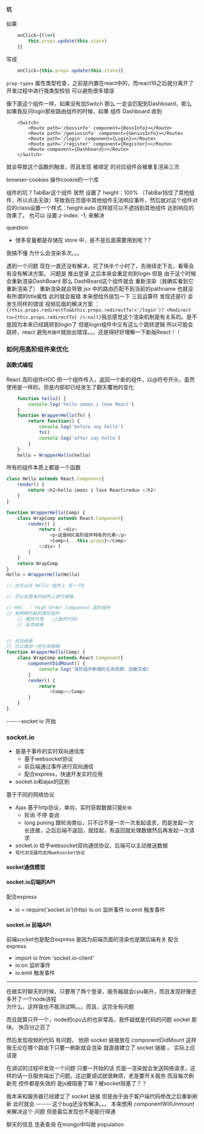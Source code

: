 #### 坑
如果
```js
    onClick={()=>{
        this.props.update(this.state)
    }}
```
写成
```js
    onClick={this.props.update(this.state)}
```

```prop-types```
属性类型检查，之前是内置在react中的，而react16之后就分离开了
开发过程中进行强类型校验
可以避免很多错误


像下面这个组件一样，如果没有加Switch 那么 一定会匹配到Dashboard，那么 如果我反问login那些路由组件的时候，如果 组件 Dashboard 收到
```
    <Switch>
        <Route path='/bossinfo' component={BossInfo}></Route>
        <Route path='/geniusinfo' component={GeniusInfo}></Route>
        <Route path='/login' component={Login}></Route>
        <Route path='/register' component={Register}></Route>
        <Route component={Dashboard}></Route>
    </Switch>
```

就会导致这个函数的触发，而且发现 被绑定 的对应组件会被重复渲染三次


















 browser-cookies   操作cookie的一个库


组件的坑？TabBar这个组件 居然 设置了 height：100% （TabBar挡住了其他组件，所以点击无效）导致我在页面中其他组件无法响应事件，然后就对这个组件对应的class设置一个样式：height:auto 这样就可以不遮挡到其他组件 达到响应的效果了。
也可以 设置   z-index: -1;  来解决


question
* 很多变量都是存储在 store 中，是不是后面需要用到呢？?

我搞不懂 为什么会渲染多次。。。


遇到一个问题 现在一直还没有解决，花了快半个小时了，先继续走下去，看等会有没有解决方案。
问题是 推出登录 之后本来会重定向到login 但是 由于这个时候 会重新渲染DashBoard 那么 DashBoard这个组件就会 重新渲染（我确实看到它重新渲染了） 重新渲染就会导致 jsx
中的路由匹配不到当前的pathname 也就没有所谓的title属性 此时就会报错
本来想给外层包一下 三目运算符 发现还是行 会发生同样的错误
视频后面的解决方案 ：``` {(this.props.redirectTo&&this.props.redirectTo!='/login')? <Redirect to={this.props.redirectTo} />:null}```我总感觉这个渲染机制是有关系的。是不是因为本来已经跳转到login了 但是login组件中又有这么个跳转逻辑 所以可能会跳转，react 避免```死循环```就抛出错误。。。还是得好好理解一下新版React！！

### 如何用高阶组件来优化
#### 函数式编程
React 高阶组件HOC 把一个组件传入，返回一个新的组件，以@符号开头，虽然使用是一样的，但是内部却已经发生了翻天覆地的变化
```js
    function hello() {
        console.log('hello imooc i love React')
    }
    function WrapperHello(fn) {
        return function() {
            console.log('before say hello')
            fn()
            console.log('after say hello')
        }
    }
    hello = WrapperHello(hello)
```
所有的组件本质上都是一个函数
```js
class Hello extends React.Component{
    render() {
        return <h2>hello imooc i love React&redux </h2>
    }
}

function WrapperHello(Comp) {
    class WrapComp extends React.Component{
        render() {
            return ( <div>
                <p>这是HOC高阶组件特有的元素</p>
                <Comp>{...this.props}</Comp>
            </div> )
        }
    }
    return WrapComp
}
Hello = WrapperHello(Hello)

// 也可以在 Hello 组件上 写一个@

// 可以在原来的组件上进行增强

// HOC  ： High Order Component 高阶组件
// 有两种功能的高阶组件
    // 属性代理  （上面的代码）
    // 反向继承


// 反向继承
// 可以增加一些生命周期
function WrapperHello(Comp) {
    class WrapComp extends React.Component{
        componentDidMount() {
            console.log('高阶组件新增的生命周期，加载完成)
        }
        render() {
            return 
                <Comp></Comp>
        }
    }
}
```



------socket io 开始
### socket.io
* 是基于事件的实时双向通信库
    * 基于websocket协议
    * 前后端通过事件进行双向通信
    * 配合express，快速开发实时应用
* socket.io和ajax的区别

基于不同的网络协议
* Ajax 基于http协议，单向，实时获取数据只能```轮询```
    * 轮询 不停 查询
    * long puning 跟轮询类似，只不过不是一次一次发起请求，而是发起一次长连接，之后后端不返回，就挂起，有返回就处理数据然后再发起一次请求
* socket.io 给予websocket双向通信协议，后端可以主动推送数据
* ```现代浏览器均支持websocket协议```
#### socket通信模型
#### socket.io后端的API
配合express
* io = require('socket.io')(http)
io.on 监听事件
io.emit 触发事件
#### socket.io 前端API
前端socket也是配合express 是因为前端页面的渲染也是跟后端有关
配合express
* import io from 'socket.io-client'
* io.on 监听事件
* io.emit 触发事件

-----

在做实时聊天的时候，只要用了两个登录，服务器就会cpu飙升，而且发现好像还多开了一个node进程     
为什么，这样我也不能测试啊。。。而且，这完全有问题

而且就算只开一个，node的cpu占的也非常高，我怀疑就是代码的问题  socket 那块。 快百分之百了

然后发现视频的代码 有问题， 他把 socket 链接放在 componentDidMount  这样 我无论在哪个路由下只要一刷新就会渲染 就直接建立了 socket 链接 。
实际上应该是

在调试的过程中发现一个问题 只要一开始的话 页面一渲染就会发送网络请求，这样的话一旦服务端出了问题。这边要调试就很麻烦，老是要开关服务
而且每次刷新完 控件都是失效的  是js被阻塞了嘛？被socket阻塞了？？

我本来和服务器已经建立了 socket 链接 但是由于由于客户端代码修改之后重新刷新 此时就会 ------  这个bug还没有解决。。。
本来想用 componentWillUnmount 来解决这个 问题 但是最后发现也不是能行得通

聊天的信息 连表查询 在mongo中叫做 population